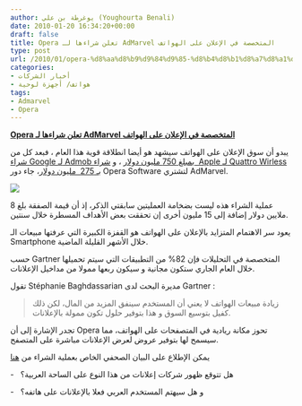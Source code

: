 ```yaml
---
author: يوغرطة بن علي (Youghourta Benali)
date: 2010-01-20 16:34:20+00:00
draft: false
title: Opera تعلن شراءها لـ AdMarvel المتخصصة في الإعلان على الهواتف
type: post
url: /2010/01/opera-%d8%aa%d8%b9%d9%84%d9%85-%d8%b4%d8%b1%d8%a7%d8%a1%d9%87%d8%a7-%d9%84%d9%80-admarvel-%d8%a7%d9%84%d9%85%d8%aa%d8%ae%d8%b5%d8%b5%d8%a9-%d9%81%d9%8a-%d8%a7%d9%84%d8%a5%d8%b9%d9%84%d8%a7%d9%86/
categories:
- أخبار الشركات
- هواتف/ أجهزة لوحية
tags:
- Admarvel
- Opera
---
```


[**Opera تعلن شراءها لـ AdMarvel المتخصصة في الإعلان على الهواتف**](http://www.it-scoop.com/2010/01/opera-%d8%aa%d8%b9%d9%84%d9%85-%d8%b4%d8%b1%d8%a7%d8%a1%d9%87%d8%a7-%d9%84%d9%80-admarvel-%d8%a7%d9%84%d9%85%d8%aa%d8%ae%d8%b5%d8%b5%d8%a9-%d9%81%d9%8a-%d8%a7%d9%84%d8%a5%d8%b9%d9%84%d8%a7%d9%86/)


يبدو أن سوق الإعلان على الهواتف سيشهد هو أيضا انطلاقة قوية هذا العام ، فبعد كل من[ شراء Google لـ Admob بمبلغ 750 مليون دولار](http://www.it-scoop.com/2009/11/google-%d8%aa%d9%84%d8%b9%d9%86-%d8%b4%d8%b1%d8%a7%d8%a1%d9%87%d8%a7-%d9%84%d8%b4%d8%b1%d9%83%d8%a9-admob/) ، و [شراء  Apple لـ Quattro Wirless بـ 275  مليون دولار](http://www.it-scoop.com/2010/01/apple-%D8%AA%D8%B6%D8%B9-%D9%8A%D8%AF%D9%87%D8%A7-%D8%B9%D9%84%D9%89-quattro-wireless-%D9%85%D9%86%D8%A7%D9%81%D8%B3-admob-%D8%A7%D9%84%D8%B0%D9%8A-%D8%A7%D8%B4%D8%AA%D8%B1%D8%AA%D9%87-google-%D8%B3/)، جاء دور Opera Software لتشتري AdMarvel.

[![](http://www.it-scoop.com/wp-content/uploads/2010/01/opera-admarvel.jpg)
](http://www.it-scoop.com/2010/01/opera-%d8%aa%d8%b9%d9%84%d9%85-%d8%b4%d8%b1%d8%a7%d8%a1%d9%87%d8%a7-%d9%84%d9%80-admarvel-%d8%a7%d9%84%d9%85%d8%aa%d8%ae%d8%b5%d8%b5%d8%a9-%d9%81%d9%8a-%d8%a7%d9%84%d8%a5%d8%b9%d9%84%d8%a7%d9%86/)

عملية الشراء هذه ليست بضخامة العمليتين سابقتي الذكر، إذ أن قيمة الصفقة بلغ 8 ملايين دولار إضافة إلى 15 مليون أخرى إن تحققت بعض الأهداف المسطرة خلال سنتين.

يعود سر الاهتمام المتزايد بالإعلان على الهواتف هو القفزة الكبيرة التي عرفتها مبيعات الـ Smartphone خلال الأشهر القليلة الماضية.

حسب Gartner المتخصصة في التحليلات فإن 82% من التطبيقات التي سيتم تحميلها خلال العام الجاري ستكون مجانية و سيكون ربعها ممولا من مداخيل الإعلانات.

تقول Stéphanie Baghdassarian مديرة البحث لدى Gartner :


<blockquote>زيادة مبيعات الهواتف لا يعني أن المستخدم سينفق المزيد من المال، لكن ذلك كفيل بتوسيع السوق و هذا بتوفير حلول تكون ممولة بالإعلانات.</blockquote>


تجدر الإشارة إلى أن Opera تحوز مكانة ريادية في المتصفحات على الهواتف، مما سيسمح لها بتوفير عروض لعرض الإعلانات مباشرة على المتصفح.

يمكن الإطلاع على البيان الصحفي الخاص بعملية الشراء من [هنا](http://www.opera.com/press/releases/2010/01/20_2/)

-   هل تتوقع ظهور شركات إعلانات من هذا النوع على الساحة العربية؟

-   و هل سيهتم المستخدم العربي فعلا بالإعلانات على هاتفه؟
